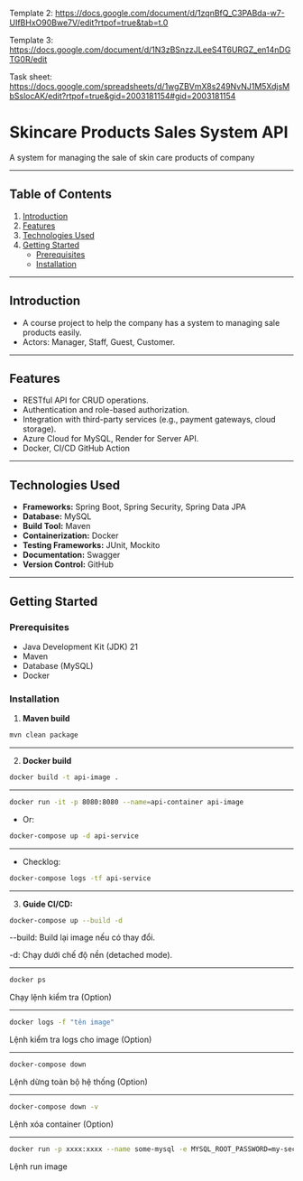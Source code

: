 Template 2: https://docs.google.com/document/d/1zqnBfQ_C3PABda-w7-UIfBHxO90Bwe7V/edit?rtpof=true&tab=t.0

Template 3: https://docs.google.com/document/d/1N3zBSnzzJLeeS4T6URGZ_en14nDGTG0R/edit

Task sheet: https://docs.google.com/spreadsheets/d/1wgZBVmX8s249NvNJ1M5XdjsMbSslocAK/edit?rtpof=true&gid=2003181154#gid=2003181154

# Skincare Products Sales System API

A system for managing the sale of skin care products of company

---

## Table of Contents
1. [Introduction](#introduction)
2. [Features](#features)
3. [Technologies Used](#technologies-used)
4. [Getting Started](#getting-started)
   - [Prerequisites](#prerequisites)
   - [Installation](#installation)
---

## Introduction
- A course project to help the company has a system to managing sale products easily.
- Actors: Manager, Staff, Guest, Customer.

---

## Features
- RESTful API for CRUD operations.
- Authentication and role-based authorization.
- Integration with third-party services (e.g., payment gateways, cloud storage).
- Azure Cloud for MySQL, Render for Server API.
- Docker, CI/CD GitHub Action

---

## Technologies Used
- **Frameworks:** Spring Boot, Spring Security, Spring Data JPA
- **Database:** MySQL
- **Build Tool:** Maven
- **Containerization:** Docker
- **Testing Frameworks:** JUnit, Mockito
- **Documentation:** Swagger
- **Version Control:** GitHub

---

## Getting Started

### Prerequisites
- Java Development Kit (JDK) 21
- Maven
- Database (MySQL)
- Docker

### Installation

1. **Maven build**
```bash
mvn clean package 
```
--- 
2. **Docker build**
```bash
docker build -t api-image . 
```
---
```bash
docker run -it -p 8080:8080 --name=api-container api-image
```
* Or:
```bash
docker-compose up -d api-service
```
---
* Checklog:
```bash
docker-compose logs -tf api-service
```

----
3. **Guide CI/CD:**
```bash
docker-compose up --build -d
```
--build: Build lại image nếu có thay đổi.

-d: Chạy dưới chế độ nền (detached mode).

---
```bash
docker ps
```
Chạy lệnh kiểm tra (Option)

---

```bash
docker logs -f "tên image"
```
Lệnh kiểm tra logs cho image (Option)

---

```bash
docker-compose down 
```
Lệnh dừng toàn bộ hệ thống (Option)

---

```bash
docker-compose down -v
```
Lệnh xóa container (Option)

---
```bash
docker run -p xxxx:xxxx --name some-mysql -e MYSQL_ROOT_PASSWORD=my-secret-pw -d mysql:tag
```

Lệnh run image





